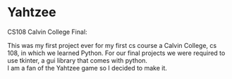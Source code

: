 # Yahtzee
CS108 Calvin College Final:

This was my first project ever for my first cs course a Calvin College, cs 108, in which we learned Python.
For our final projects we were required to use tkinter, a gui library that comes with python.  
I am a fan of the Yahtzee game so I decided to make it.
